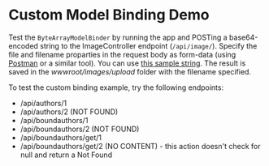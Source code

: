 # Custom Model Binding Demo

Test the `ByteArrayModelBinder` by running the app and POSTing a base64-encoded string to the ImageController endpoint (`/api/image/`). Specify the file and filename proparties in the request body as form-data (using [Postman](https://www.getpostman.com/) or a similar tool). You can use [this sample string](Base64String.txt). The result is saved in the *wwwroot/images/upload* folder with the filename specified.

To test the custom binding example, try the following endpoints:

* /api/authors/1
* /api/authors/2 (NOT FOUND)
* /api/boundauthors/1
* /api/boundauthors/2 (NOT FOUND)
* /api/boundauthors/get/1
* /api/boundauthors/get/2 (NO CONTENT) - this action doesn't check for null and return a Not Found
